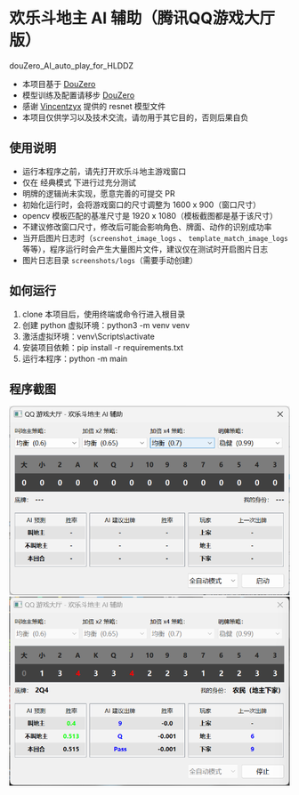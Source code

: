 # 欢乐斗地主 AI 辅助（腾讯QQ游戏大厅版）

douZero_AI_auto_play_for_HLDDZ

* 本项目基于 [DouZero](https://github.com/kwai/DouZero)
* 模型训练及配置请移步 [DouZero](https://github.com/kwai/DouZero)
* 感谢 [Vincentzyx](https://github.com/Vincentzyx) 提供的 resnet 模型文件
* 本项目仅供学习以及技术交流，请勿用于其它目的，否则后果自负

## 使用说明

* 运行本程序之前，请先打开欢乐斗地主游戏窗口
* 仅在 经典模式 下进行过充分测试
* 明牌的逻辑尚未实现，愿意完善的可提交 PR
* 初始化运行时，会将游戏窗口的尺寸调整为 1600 x 900（窗口尺寸）
* opencv 模板匹配的基准尺寸是 1920 x 1080（模板截图都是基于该尺寸）
* 不建议修改窗口尺寸，修改后可能会影响角色、牌面、动作的识别成功率
* 当开启图片日志时（`screenshot_image_logs` 、 `template_match_image_logs` 等等），程序运行时会产生大量图片文件，建议仅在测试时开启图片日志
* 图片日志目录 `screenshots/logs`（需要手动创建）

## 如何运行

1. clone 本项目后，使用终端或命令行进入根目录
2. 创建 python 虚拟环境：python3 -m venv venv
3. 激活虚拟环境：venv\Scripts\activate
4. 安装项目依赖：pip install -r requirements.txt
5. 运行本程序：python -m main

## 程序截图

![jietu01](https://raw.githubusercontent.com/zhulei1110/DouZero_AI_auto_play_for_HLDDZ/main/jietu01.png)
![jietu02](https://raw.githubusercontent.com/zhulei1110/DouZero_AI_auto_play_for_HLDDZ/main/jietu02.png)